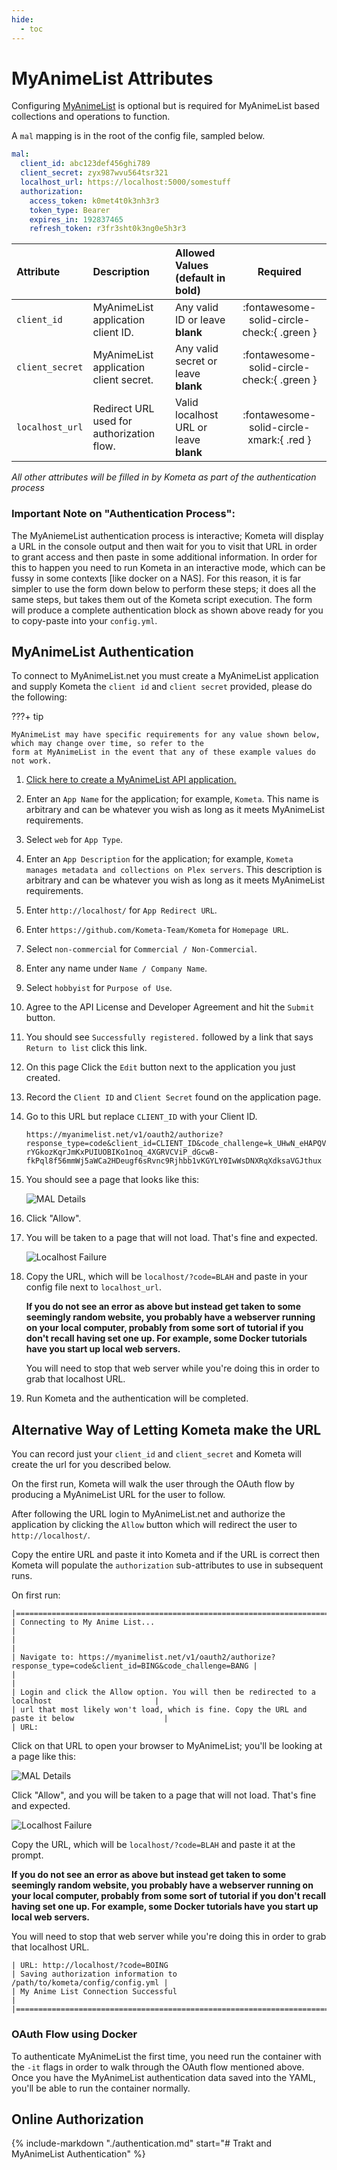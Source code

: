 ```yaml
---
hide:
  - toc
---
```

# MyAnimeList Attributes

Configuring [MyAnimeList](https://myanimelist.net/) is optional but is required for MyAnimeList based collections and operations to function.

A `mal` mapping is in the root of the config file, sampled below.

```yaml title="config.yml MyAnimeList sample"
mal:
  client_id: abc123def456ghi789
  client_secret: zyx987wvu564tsr321
  localhost_url: https://localhost:5000/somestuff
  authorization:
    access_token: k0met4t0k3nh3r3
    token_type: Bearer
    expires_in: 192837465
    refresh_token: r3fr3sht0k3ng0e5h3r3
```

| Attribute       | Description                                | Allowed Values (default in **bold**)         |                   Required                   |
|:----------------|:-------------------------------------------|:---------------------------------------------|:--------------------------------------------:|
| `client_id`     | MyAnimeList application client ID.         | Any valid ID or leave **blank**              |  :fontawesome-solid-circle-check:{ .green }  |
| `client_secret` | MyAnimeList application client secret.     | Any valid secret or leave **blank**          |  :fontawesome-solid-circle-check:{ .green }  |
| `localhost_url` | Redirect URL used for authorization flow.  | Valid localhost URL or leave **blank**       | :fontawesome-solid-circle-xmark:{ .red }     |


*All other attributes will be filled in by Kometa as part of the authentication process*

### Important Note on "Authentication Process":

The MyAniemeList authentication process is interactive; Kometa will display a URL in the console output and then wait for you to visit that URL in order to grant access and then paste in some additional information.  In order for this to happen you need to run Kometa in an interactive mode, which can be fussy in some contexts [like docker on a NAS].  For this reason, it is far simpler to use the form down below to perform these steps; it does all the same steps, but takes them out of the Kometa script execution.  The form will produce a complete authentication block as shown above ready for you to copy-paste into your `config.yml`.

## MyAnimeList Authentication

To connect to MyAnimeList.net you must create a MyAnimeList application and supply Kometa the `client id` and `client secret` provided, please do the following:

???+ tip
    
    MyAnimeList may have specific requirements for any value shown below, which may change over time, so refer to the 
    form at MyAnimeList in the event that any of these example values do not work.

1. [Click here to create a MyAnimeList API application.](https://myanimelist.net/apiconfig/create)
2. Enter an `App Name` for the application; for example, `Kometa`. This name is arbitrary and can be whatever you wish as long as it meets MyAnimeList requirements.
3. Select `web` for `App Type`.
4. Enter an `App Description` for the application; for example, `Kometa manages metadata and collections on Plex servers`. 
   This description is arbitrary and can be whatever you wish as long as it meets MyAnimeList requirements.
5. Enter `http://localhost/` for `App Redirect URL`.
6. Enter `https://github.com/Kometa-Team/Kometa` for `Homepage URL`.
7. Select `non-commercial` for `Commercial / Non-Commercial`.
8. Enter any name under `Name / Company Name`.
9. Select `hobbyist` for `Purpose of Use`.
10. Agree to the API License and Developer Agreement and hit the `Submit` button.
11. You should see `Successfully registered.` followed by a link that says `Return to list` click this link.
12. On this page Click the `Edit` button next to the application you just created.
13. Record the `Client ID` and `Client Secret` found on the application page.
14. Go to this URL but replace `CLIENT_ID` with your Client ID.

     ```
     https://myanimelist.net/v1/oauth2/authorize?response_type=code&client_id=CLIENT_ID&code_challenge=k_UHwN_eHAPQVXiceC-rYGkozKqrJmKxPUIUOBIKo1noq_4XGRVCViP_dGcwB-fkPql8f56mmWj5aWCa2HDeugf6sRvnc9Rjhbb1vKGYLY0IwWsDNXRqXdksaVGJthux
     ```

15. You should see a page that looks like this:

     ![MAL Details](../assets/images/config/mal.png)

16. Click "Allow".
17. You will be taken to a page that will not load. That's fine and expected.

     ![Localhost Failure](../assets/images/config/localhost-fail.png)

18. Copy the URL, which will be `localhost/?code=BLAH` and paste in your config file next to `localhost_url`.

     **If you do not see an error as above but instead get taken to some seemingly random website, you probably have a webserver running on your local computer, 
     probably from some sort of tutorial if you don't recall having set one up. For example, some Docker tutorials have you start up local web servers.**
    
     You will need to stop that web server while you're doing this in order to grab that localhost URL.

19. Run Kometa and the authentication will be completed.

## Alternative Way of Letting Kometa make the URL

You can record just your `client_id` and `client_secret` and Kometa will create the url for you described below.

On the first run, Kometa will walk the user through the OAuth flow by producing a MyAnimeList URL for the user to follow. 

After following the URL login to MyAnimeList.net and authorize the application by clicking the `Allow` button which will redirect the user to `http://localhost/`. 

Copy the entire URL and paste it into Kometa and if the URL is correct then Kometa will populate the `authorization` sub-attributes to use in subsequent runs.

On first run:
```
|====================================================================================================|
| Connecting to My Anime List...                                                                     |
|                                                                                                    |
| Navigate to: https://myanimelist.net/v1/oauth2/authorize?response_type=code&client_id=BING&code_challenge=BANG |
|                                                                                                    |
| Login and click the Allow option. You will then be redirected to a localhost                       |
| url that most likely won't load, which is fine. Copy the URL and paste it below                    |
| URL:

```

Click on that URL to open your browser to MyAnimeList; you'll be looking at a page like this:

![MAL Details](../assets/images/config/mal.png)

Click "Allow", and you will be taken to a page that will not load. That's fine and expected.

![Localhost Failure](../assets/images/config/localhost-fail.png)

Copy the URL, which will be `localhost/?code=BLAH` and paste it at the prompt.

**If you do not see an error as above but instead get taken to some seemingly random website, you probably have a webserver running on your local computer, 
probably from some sort of tutorial if you don't recall having set one up. For example, some Docker tutorials have you start up local web servers.**

You will need to stop that web server while you're doing this in order to grab that localhost URL.

```
| URL: http://localhost/?code=BOING
| Saving authorization information to /path/to/kometa/config/config.yml |
| My Anime List Connection Successful                                                                |
|====================================================================================================|

```

### OAuth Flow using Docker

To authenticate MyAnimeList the first time, you need run the container with the `-it` flags in order to walk through the OAuth flow mentioned above. 
Once you have the MyAnimeList authentication data saved into the YAML, you'll be able to run the container normally.

## Online Authorization

{% 
  include-markdown "./authentication.md"
  start="# Trakt and MyAnimeList Authentication"
%}
